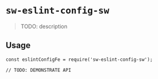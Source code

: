 # `sw-eslint-config-sw`

> TODO: description

## Usage

```
const eslintConfigFe = require('sw-eslint-config-sw');

// TODO: DEMONSTRATE API
```
